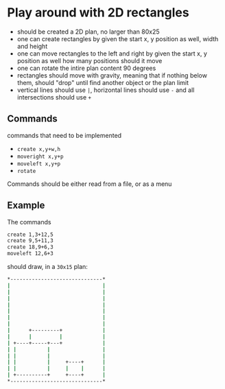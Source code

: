# Play around with 2D rectangles

- should be created a 2D plan, no larger than 80x25
- one can create rectangles by given the start x, y position as well, width and height
- one can move rectangles to the left and right by given the start x, y position as well how many positions should it move
- one can rotate the intire plan content 90 degrees
- rectangles should move with gravity, meaning that if nothing below them, should "drop" until find another object or the plan limit
- vertical lines should use `|`, horizontal lines should use `-` and all intersections should use `+`

## Commands

commands that need to be implemented

- `create x,y+w,h`
- `moveright x,y+p`
- `moveleft x,y+p`
- `rotate`

Commands should be either read from a file, or as a menu

## Example

The commands

```bash
create 1,3+12,5
create 9,5+11,3
create 18,9+6,3
moveleft 12,6+3
```
should draw, in a `30x15` plan:

```bash
*------------------------------*
|                              |
|                              |
|                              |
|                              |
|                              |
|                              |
|                              |
|      +---------+             |
|      |         |             |
| +----+-----+---+             |
| |          |                 |
| |          |                 |
| |          |     +----+      |
| |          |     |    |      |
| +----------+     +----+      |
*------------------------------*
```
